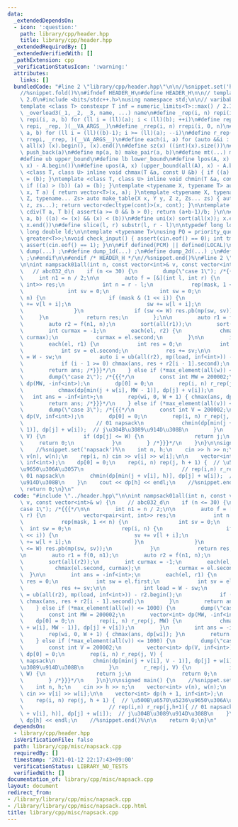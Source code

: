 ```yaml
---
data:
  _extendedDependsOn:
  - icon: ':question:'
    path: library/cpp/header.hpp
    title: library/cpp/header.hpp
  _extendedRequiredBy: []
  _extendedVerifiedWith: []
  _pathExtension: cpp
  _verificationStatusIcon: ':warning:'
  attributes:
    links: []
  bundledCode: "#line 2 \"library/cpp/header.hpp\"\n\n//%snippet.set('header')%\n\
    //%snippet.fold()%\n#ifndef HEADER_H\n#define HEADER_H\n\n// template version\
    \ 2.0\n#include <bits/stdc++.h>\nusing namespace std;\n\n// varibable settings\n\
    template <class T> constexpr T inf = numeric_limits<T>::max() / 2.1;\n\n#define\
    \ _overload3(_1, _2, _3, name, ...) name\n#define _rep(i, n) repi(i, 0, n)\n#define\
    \ repi(i, a, b) for (ll i = (ll)(a); i < (ll)(b); ++i)\n#define rep(...) _overload3(__VA_ARGS__,\
    \ repi, _rep, )(__VA_ARGS__)\n#define _rrep(i, n) rrepi(i, 0, n)\n#define rrepi(i,\
    \ a, b) for (ll i = (ll)((b)-1); i >= (ll)(a); --i)\n#define r_rep(...) _overload3(__VA_ARGS__,\
    \ rrepi, _rrep, )(__VA_ARGS__)\n#define each(i, a) for (auto &&i : a)\n#define\
    \ all(x) (x).begin(), (x).end()\n#define sz(x) ((int)(x).size())\n#define pb(a)\
    \ push_back(a)\n#define mp(a, b) make_pair(a, b)\n#define mt(...) make_tuple(__VA_ARGS__)\n\
    #define ub upper_bound\n#define lb lower_bound\n#define lpos(A, x) (lower_bound(all(A),\
    \ x) - A.begin())\n#define upos(A, x) (upper_bound(all(A), x) - A.begin())\ntemplate\
    \ <class T, class U> inline void chmax(T &a, const U &b) { if ((a) < (b)) (a)\
    \ = (b); }\ntemplate <class T, class U> inline void chmin(T &a, const U &b) {\
    \ if ((a) > (b)) (a) = (b); }\ntemplate <typename X, typename T> auto make_table(X\
    \ x, T a) { return vector<T>(x, a); }\ntemplate <typename X, typename Y, typename\
    \ Z, typename... Zs> auto make_table(X x, Y y, Z z, Zs... zs) { auto cont = make_table(y,\
    \ z, zs...); return vector<decltype(cont)>(x, cont); }\n\ntemplate <class T> T\
    \ cdiv(T a, T b){ assert(a >= 0 && b > 0); return (a+b-1)/b; }\n\n#define is_in(x,\
    \ a, b) ((a) <= (x) && (x) < (b))\n#define uni(x) sort(all(x)); x.erase(unique(all(x)),\
    \ x.end())\n#define slice(l, r) substr(l, r - l)\n\ntypedef long long ll;\ntypedef\
    \ long double ld;\n\ntemplate <typename T>\nusing PQ = priority_queue<T, vector<T>,\
    \ greater<T>>;\nvoid check_input() { assert(cin.eof() == 0); int tmp; cin >> tmp;\
    \ assert(cin.eof() == 1); }\n\n#if defined(PCM) || defined(LOCAL)\n#else\n#define\
    \ dump(...) ;\n#define dump_1d(...) ;\n#define dump_2d(...) ;\n#define cerrendl\
    \ ;\n#endif\n\n#endif /* HEADER_H */\n//%snippet.end()%\n#line 2 \"library/cpp/misc/napsack.cpp\"\
    \n\nint nampsack01all(int n, const vector<int>& v, const vector<int>& w) {\n \
    \   // abc032_d\n    if (n <= 30) {\n        dump(\"case 1\"); /*{{{*/\n\n   \
    \     int n1 = n / 2;\n\n        auto f = [&](int l, int r) {\n            vector<pair<int,\
    \ int>> res;\n            int n = r - l;\n            rep(mask, 1 << n) {\n  \
    \              int sv = 0;\n                int sw = 0;\n                rep(i,\
    \ n) {\n                    if (mask & (1 << i)) {\n                        sv\
    \ += v[l + i];\n                        sw += w[l + i];\n                    }\n\
    \                }\n                if (sw <= W) res.pb(mp(sw, sv));\n       \
    \     }\n            return res;\n        };\n\n        auto r1 = f(0, n1);\n\
    \        auto r2 = f(n1, n);\n        sort(all(r1));\n        sort(all(r2));\n\
    \        int curmax = -1;\n        each(el, r2) {\n            chmax(el.second,\
    \ curmax);\n            curmax = el.second;\n        }\n\n        int ans = -inf<int>;\n\
    \        each(el, r1) {\n            int res = 0;\n            int sw = el.first;\n\
    \            int sv = el.second;\n            res += sv;\n\n            int load\
    \ = W - sw;\n            auto i = ub(all(r2), mp(load, inf<int>)) - r2.begin();\n\
    \            if (i - 1 >= 0) chmax(ans, res + r2[i - 1].second);\n        }\n\
    \        return ans; /*}}}*/\n    } else if (*max_element(all(w)) <= 1000) {\n\
    \        dump(\"case 2\"); /*{{{*/\n        const int MW = 200002;\n        vector<int>\
    \ dp(MW, -inf<int>);\n        dp[0] = 0;\n        rep(i, n) r_rep(j, MW) {\n \
    \           chmax(dp[min(j + w[i], MW - 1)], dp[j] + v[i]);\n        }\n     \
    \   int ans = -inf<int>;\n        rep(wi, 0, W + 1) { chmax(ans, dp[wi]); }\n\
    \        return ans; /*}}}*/\n    } else if (*max_element(all(v)) <= 1000) {\n\
    \        dump(\"case 3\"); /*{{{*/\n        const int V = 200002;\n        vector<int>\
    \ dp(V, inf<int>);\n        dp[0] = 0;\n        rep(i, n) r_rep(j, V) {      \
    \                       // 01 napsack\n            chmin(dp[min(j + v[i], V -\
    \ 1)], dp[j] + w[i]);  // j\u304B\u3089\u914D\u308B\n        }\n        r_rep(j,\
    \ V) {\n            if (dp[j] <= W) {\n                return j;\n           \
    \     return 0;\n            }\n        } /*}}}*/\n    }\n}\n\nsigned main() {\n\
    \    //%snippet.set('napsack')%\n    int n, h;\n    cin >> h >> n;\n    vector<int>\
    \ v(n), w(n);\n    rep(i, n) cin >> v[i] >> w[i];\n\n    vector<int> dp(h + 1,\
    \ inf<int>);\n    dp[0] = 0;\n    rep(i, n) rep(j, h + 1) {  // \u500B\u6570\u5236\
    \u9650\u306A\u3057\n                               // rep(i,n) r_rep(j,h+1){ //\
    \ 01 napsack\n        chmin(dp[min(j + v[i], h)], dp[j] + w[i]);  // j\u304B\u3089\
    \u914D\u308B\n    }\n    cout << dp[h] << endl;\n    //%snippet.end()%\n\n   \
    \ return 0;\n}\n"
  code: "#include \"../header.hpp\"\n\nint nampsack01all(int n, const vector<int>&\
    \ v, const vector<int>& w) {\n    // abc032_d\n    if (n <= 30) {\n        dump(\"\
    case 1\"); /*{{{*/\n\n        int n1 = n / 2;\n\n        auto f = [&](int l, int\
    \ r) {\n            vector<pair<int, int>> res;\n            int n = r - l;\n\
    \            rep(mask, 1 << n) {\n                int sv = 0;\n              \
    \  int sw = 0;\n                rep(i, n) {\n                    if (mask & (1\
    \ << i)) {\n                        sv += v[l + i];\n                        sw\
    \ += w[l + i];\n                    }\n                }\n                if (sw\
    \ <= W) res.pb(mp(sw, sv));\n            }\n            return res;\n        };\n\
    \n        auto r1 = f(0, n1);\n        auto r2 = f(n1, n);\n        sort(all(r1));\n\
    \        sort(all(r2));\n        int curmax = -1;\n        each(el, r2) {\n  \
    \          chmax(el.second, curmax);\n            curmax = el.second;\n      \
    \  }\n\n        int ans = -inf<int>;\n        each(el, r1) {\n            int\
    \ res = 0;\n            int sw = el.first;\n            int sv = el.second;\n\
    \            res += sv;\n\n            int load = W - sw;\n            auto i\
    \ = ub(all(r2), mp(load, inf<int>)) - r2.begin();\n            if (i - 1 >= 0)\
    \ chmax(ans, res + r2[i - 1].second);\n        }\n        return ans; /*}}}*/\n\
    \    } else if (*max_element(all(w)) <= 1000) {\n        dump(\"case 2\"); /*{{{*/\n\
    \        const int MW = 200002;\n        vector<int> dp(MW, -inf<int>);\n    \
    \    dp[0] = 0;\n        rep(i, n) r_rep(j, MW) {\n            chmax(dp[min(j\
    \ + w[i], MW - 1)], dp[j] + v[i]);\n        }\n        int ans = -inf<int>;\n\
    \        rep(wi, 0, W + 1) { chmax(ans, dp[wi]); }\n        return ans; /*}}}*/\n\
    \    } else if (*max_element(all(v)) <= 1000) {\n        dump(\"case 3\"); /*{{{*/\n\
    \        const int V = 200002;\n        vector<int> dp(V, inf<int>);\n       \
    \ dp[0] = 0;\n        rep(i, n) r_rep(j, V) {                             // 01\
    \ napsack\n            chmin(dp[min(j + v[i], V - 1)], dp[j] + w[i]);  // j\u304B\
    \u3089\u914D\u308B\n        }\n        r_rep(j, V) {\n            if (dp[j] <=\
    \ W) {\n                return j;\n                return 0;\n            }\n\
    \        } /*}}}*/\n    }\n}\n\nsigned main() {\n    //%snippet.set('napsack')%\n\
    \    int n, h;\n    cin >> h >> n;\n    vector<int> v(n), w(n);\n    rep(i, n)\
    \ cin >> v[i] >> w[i];\n\n    vector<int> dp(h + 1, inf<int>);\n    dp[0] = 0;\n\
    \    rep(i, n) rep(j, h + 1) {  // \u500B\u6570\u5236\u9650\u306A\u3057\n    \
    \                           // rep(i,n) r_rep(j,h+1){ // 01 napsack\n        chmin(dp[min(j\
    \ + v[i], h)], dp[j] + w[i]);  // j\u304B\u3089\u914D\u308B\n    }\n    cout <<\
    \ dp[h] << endl;\n    //%snippet.end()%\n\n    return 0;\n}\n"
  dependsOn:
  - library/cpp/header.hpp
  isVerificationFile: false
  path: library/cpp/misc/napsack.cpp
  requiredBy: []
  timestamp: '2021-01-12 22:17:43+09:00'
  verificationStatus: LIBRARY_NO_TESTS
  verifiedWith: []
documentation_of: library/cpp/misc/napsack.cpp
layout: document
redirect_from:
- /library/library/cpp/misc/napsack.cpp
- /library/library/cpp/misc/napsack.cpp.html
title: library/cpp/misc/napsack.cpp
---
```

